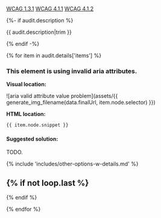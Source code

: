 
<a href="https://www.w3.org/WAI/WCAG21/quickref/?versions=2.0#info-and-relationships">WCAG 1.3.1</a> <a href="https://www.w3.org/WAI/WCAG21/quickref/?versions=2.0#parsing">WCAG 4.1.1</a> <a href="https://www.w3.org/WAI/WCAG21/quickref/?versions=2.0#name-role-value">WCAG 4.1.2</a>

{%- if audit.description %}

{{ audit.description|trim }}

{% endif -%}

{% for item in audit.details['items'] %}

### This element is using invalid aria attributes.

__Visual location:__

![aria valid attribute value problem](assets/{{ generate_img_filename(data.finalUrl, item.node.selector) }})


__HTML location:__

```html
{{ item.node.snippet }}
```

#### Suggested solution:

TODO.

{% include 'includes/other-options-w-details.md' %}

{% if not loop.last %}
---
{% endif %}
<br>

{% endfor %}

<br>

